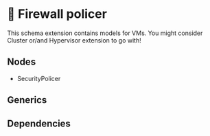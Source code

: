 # 🧩 Firewall policer

This schema extension contains models for VMs. You might consider Cluster or/and Hypervisor extension to go with!

## Nodes

- SecurityPolicer

## Generics

## Dependencies
